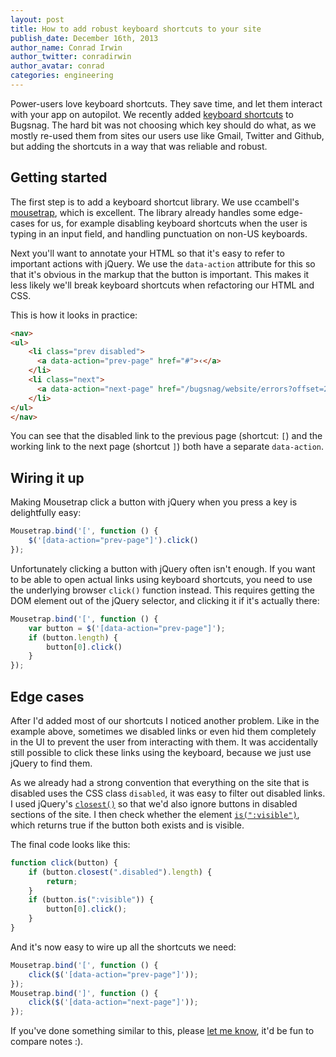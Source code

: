 ```yaml
---
layout: post
title: How to add robust keyboard shortcuts to your site
publish_date: December 16th, 2013
author_name: Conrad Irwin
author_twitter: conradirwin
author_avatar: conrad
categories: engineering
---
```


Power-users love keyboard shortcuts. They save time, and let them interact with your app on autopilot. We recently added [keyboard shortcuts](/keyboard-shortcuts/) to Bugsnag. The hard bit was not choosing which key should do what, as we mostly re-used them from sites our users use like Gmail, Twitter and Github, but adding the shortcuts in a way that was reliable and robust.

Getting started
---------------

The first step is to add a keyboard shortcut library. We use ccambell's [mousetrap](https://github.com/ccampbell/mousetrap), which is excellent. The library already handles some edge-cases for us, for example disabling keyboard shortcuts when the user is typing in an input field, and handling punctuation on non-US keyboards.

Next you'll want to annotate your HTML so that it's easy to refer to important actions with jQuery. We use the `data-action` attribute for this so that it's obvious in the markup that the button is important. This makes it less likely we'll break keyboard shortcuts when refactoring our HTML and CSS.

This is how it looks in practice:

```html
<nav>
<ul>
    <li class="prev disabled">
      <a data-action="prev-page" href="#">‹</a>
    </li>
    <li class="next">
      <a data-action="next-page" href="/bugsnag/website/errors?offset=2013-12-06">›</a>
    </li>
</ul>
</nav>
```

You can see that the disabled link to the previous page (shortcut: `[`) and the working link to the next page (shortcut `]`) both have a separate `data-action`.

Wiring it up
------------

Making Mousetrap click a button with jQuery when you press a key is delightfully easy:

```javascript
Mousetrap.bind('[', function () {
    $('[data-action="prev-page"]').click()
});
```

Unfortunately clicking a button with jQuery often isn't enough. If you want to be able to open actual links using keyboard shortcuts, you need to use the underlying browser `click()` function instead. This requires getting the DOM element out of the jQuery selector, and clicking it if it's actually there:

```javascript
Mousetrap.bind('[', function () {
    var button = $('[data-action="prev-page"]');
    if (button.length) {
        button[0].click()
    }
});
```

Edge cases
----------

After I'd added most of our shortcuts I noticed another problem. Like in the example above, sometimes we disabled links or even hid them completely in the UI to prevent the user from interacting with them. It was accidentally still possible to click these links using the keyboard, because we just use jQuery to find them.

As we already had a strong convention that everything on the site that is disabled uses the CSS class `disabled`, it was easy to filter out disabled links. I used jQuery's [`closest()`](http://api.jquery.com/closest/) so that we'd also ignore buttons in disabled sections of the site. I then check whether the element [`is(":visible")`](http://api.jquery.com/visible-selector/), which returns true if the button both exists and is visible.

The final code looks like this:

```javascript
function click(button) {
    if (button.closest(".disabled").length) {
        return;
    }
    if (button.is(":visible")) {
        button[0].click();
    }
}
```

And it's now easy to wire up all the shortcuts we need:

```javascript
Mousetrap.bind('[', function () {
    click($('[data-action="prev-page"]'));
});
Mousetrap.bind(']', function () {
    click($('[data-action="next-page"]'));
});
```

If you've done something similar to this, please [let me know](https://twitter.com/ConradIrwin), it'd be fun to compare notes :).
